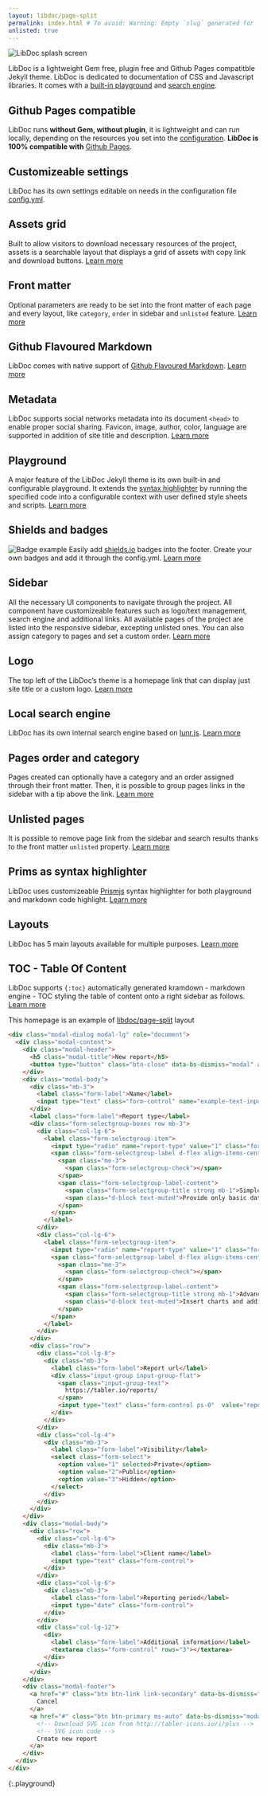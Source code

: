 ```yaml
---
layout: libdoc/page-split
permalink: index.html # To avoid: Warning: Empty `slug` generated for '/'.
unlisted: true
---
```

![LibDoc splash screen](libdoc/img/libdoc.png)

LibDoc is a lightweight Gem free, plugin free and Github Pages compatitble Jekyll theme. LibDoc is dedicated to documentation of CSS and Javascript libraries. It comes with a [built-in playground](libdoc-playground.html) and [search engine](libdoc-sidebar.html#search).

## Github Pages compatible

LibDoc runs **without Gem, without plugin**, it is lightweight and can run locally, depending on the resources you set into the [configuration](libdoc-config.html). **LibDoc is 100% compatible with** [Github Pages](https://pages.github.com/).

## Customizeable settings

LibDoc has its own settings editable on needs in the configuration file [config.yml](libdoc-config.html).

## Assets grid

Built to allow visitors to download necessary resources of the project, assets is a searchable layout that displays a grid of assets with copy link and download buttons. [Learn more](libdoc-assets.html)

## Front matter

Optional parameters are ready to be set into the front matter of each page and every layout, like `category`, `order` in sidebar and `unlisted` feature. [Learn more](libdoc-front-matter.html)

## Github Flavoured Markdown

LibDoc comes with native support of [Github Flavoured Markdown](https://github.github.com/gfm/). [Learn more](libdoc-markdown.html)

## Metadata

LibDoc supports social networks metadata into its document `<head>` to enable proper social sharing. Favicon, image, author, color, language are supported in addition of site title and description. [Learn more](libdoc-metadata.html)

## Playground

A major feature of the LibDoc Jekyll theme is its own built-in and configurable playground. It extends the [syntax highlighter](libdoc-syntax-highlighter.html) by running the specified code into a configurable context with user defined style sheets and scripts. [Learn more](libdoc-playground.html)

## Shields and badges

![Badge example](https://shields.io/badge/style-for--the--badge-green?logo=appveyor&style=for-the-badge) 
Easily add [shields.io](https://shields.io/) badges into the footer. Create your own badges and add it through the config.yml. [Learn more](libdoc-shields-badges.html)

## Sidebar

All the necessary UI components to navigate through the project. All component have customizeable features such as logo/text management, search engine and additional links. All available pages of the project are listed into the responsive sidebar, excepting unlisted ones. You can also assign category to pages and set a custom order. [Learn more](libdoc-sidebar.html)

## Logo

The top left of the LibDoc’s theme is a homepage link that can display just site title or a custom logo. [Learn more](libdoc-sidebar.html#logo)

## Local search engine

LibDoc has its own internal search engine based on [lunr.js](https://lunrjs.com/). [Learn more](libdoc-sidebar.html#search)

## Pages order and category

Pages created can optionally have a category and an order assigned through their front matter. Then, it is possible to group pages links in the sidebar with a tip above the link. [Learn more](libdoc-front-matter.html)

## Unlisted pages

It is possible to remove page link from the sidebar and search results thanks to the front matter `unlisted` property. [Learn more](libdoc-front-matter.html)

## Prims as syntax highlighter

LibDoc uses customizeable [Prismjs](https://prismjs.com/) syntax highlighter for both playground and markdown code highlight. [Learn more](libdoc-syntax-highlighter.html)

## Layouts

LibDoc has 5 main layouts available for multiple purposes. [Learn more](libdoc-layouts.html)

## TOC - Table Of Content

LibDoc supports `{:toc}` automatically generated kramdown - markdown engine - TOC styling the table of content onto a right sidebar as follows. [Learn more](libdoc-toc.html)

This homepage is an example of [libdoc/page-split](libdoc-layouts.html) layout

```html
<div class="modal-dialog modal-lg" role="document">
  <div class="modal-content">
    <div class="modal-header">
      <h5 class="modal-title">New report</h5>
      <button type="button" class="btn-close" data-bs-dismiss="modal" aria-label="Close"></button>
    </div>
    <div class="modal-body">
      <div class="mb-3">
        <label class="form-label">Name</label>
        <input type="text" class="form-control" name="example-text-input" placeholder="Your report name">
      </div>
      <label class="form-label">Report type</label>
      <div class="form-selectgroup-boxes row mb-3">
        <div class="col-lg-6">
          <label class="form-selectgroup-item">
            <input type="radio" name="report-type" value="1" class="form-selectgroup-input" checked>
            <span class="form-selectgroup-label d-flex align-items-center p-3">
              <span class="me-3">
                <span class="form-selectgroup-check"></span>
              </span>
              <span class="form-selectgroup-label-content">
                <span class="form-selectgroup-title strong mb-1">Simple</span>
                <span class="d-block text-muted">Provide only basic data needed for the report</span>
              </span>
            </span>
          </label>
        </div>
        <div class="col-lg-6">
          <label class="form-selectgroup-item">
            <input type="radio" name="report-type" value="1" class="form-selectgroup-input">
            <span class="form-selectgroup-label d-flex align-items-center p-3">
              <span class="me-3">
                <span class="form-selectgroup-check"></span>
              </span>
              <span class="form-selectgroup-label-content">
                <span class="form-selectgroup-title strong mb-1">Advanced</span>
                <span class="d-block text-muted">Insert charts and additional advanced analyses to be inserted in the report</span>
              </span>
            </span>
          </label>
        </div>
      </div>
      <div class="row">
        <div class="col-lg-8">
          <div class="mb-3">
            <label class="form-label">Report url</label>
            <div class="input-group input-group-flat">
              <span class="input-group-text">
                https://tabler.io/reports/
              </span>
              <input type="text" class="form-control ps-0"  value="report-01" autocomplete="off">
            </div>
          </div>
        </div>
        <div class="col-lg-4">
          <div class="mb-3">
            <label class="form-label">Visibility</label>
            <select class="form-select">
              <option value="1" selected>Private</option>
              <option value="2">Public</option>
              <option value="3">Hidden</option>
            </select>
          </div>
        </div>
      </div>
    </div>
    <div class="modal-body">
      <div class="row">
        <div class="col-lg-6">
          <div class="mb-3">
            <label class="form-label">Client name</label>
            <input type="text" class="form-control">
          </div>
        </div>
        <div class="col-lg-6">
          <div class="mb-3">
            <label class="form-label">Reporting period</label>
            <input type="date" class="form-control">
          </div>
        </div>
        <div class="col-lg-12">
          <div>
            <label class="form-label">Additional information</label>
            <textarea class="form-control" rows="3"></textarea>
          </div>
        </div>
      </div>
    </div>
    <div class="modal-footer">
      <a href="#" class="btn btn-link link-secondary" data-bs-dismiss="modal">
        Cancel
      </a>
      <a href="#" class="btn btn-primary ms-auto" data-bs-dismiss="modal">
        <!-- Download SVG icon from http://tabler-icons.io/i/plus -->
        <!-- SVG icon code -->
        Create new report
      </a>
    </div>
  </div>
</div>
```
{:.playground}